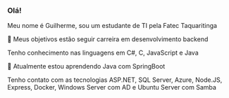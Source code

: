 ### Olá!

Meu nome é Guilherme, sou um estudante de TI pela Fatec Taquaritinga

🔭 Meus objetivos estão seguir carreira em desenvolvimento backend

Tenho conhecimento nas linguagens em C#, C, JavaScript e Java

🌱 Atualmente estou aprendendo Java com SpringBoot

Tenho contato com as tecnologias ASP.NET, SQL Server, Azure, Node.JS, Express, Docker, Windows Server com AD e Ubuntu Server com Samba




<!--
**GuiSilva77/GuiSilva77** is a ✨ _special_ ✨ repository because its `README.md` (this file) appears on your GitHub profile.

Here are some ideas to get you started:

- 🔭 I’m currently working on ...
- 🌱 I’m currently learning ...
- 👯 I’m looking to collaborate on ...
- 🤔 I’m looking for help with ...
- 💬 Ask me about ...
- 📫 How to reach me: ...
- 😄 Pronouns: ...
- ⚡ Fun fact: ...
-->
